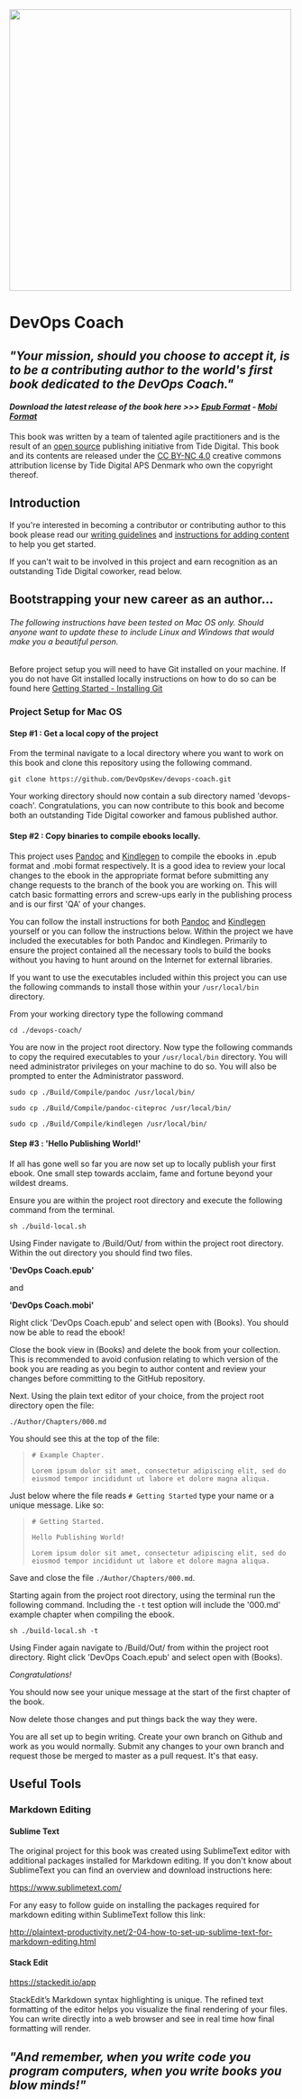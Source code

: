 <img height="500px" src="../../blob/master/Design/agile-coach.png" />


# DevOps Coach

## *"Your mission, should you choose to accept it, is to be a contributing author to the world's first book dedicated to the DevOps Coach."*

#### *Download the latest release of the book here >>> <a href="xxx">Epub Format</a> - <a href="xxx">Mobi Format</a>*



This book was written by a team of talented agile practitioners and is the result of an <a href="https://en.wikipedia.org/wiki/Open_source">open source</a> publishing initiative from Tide Digital. This book and its contents are released under the <a href="https://creativecommons.org/licenses/by-nc/4.0/" target="_blank">CC BY-NC 4.0</a> creative commons attribution license by Tide Digital APS Denmark who own the copyright thereof.

## Introduction

If you're interested in becoming a contributor or contributing author to this book please read our <a href="../../blob/master/writing-guidelines.md">writing guidelines</a> and <a href="../../blob/master/adding-content-instructions.md">instructions for adding content</a> to help you get started.

If you can't wait to be involved in this project and earn recognition as an outstanding Tide Digital coworker, read below.

## Bootstrapping your new career as an author...
###### The following instructions have been tested on Mac OS only. Should anyone want to update these to include Linux and Windows that would make you a beautiful person.

Before project setup you will need to have Git installed on your machine. If you do not have Git installed locally instructions on how to do so can be found here <a href="https://git-scm.com/book/en/v2/Getting-Started-Installing-Git">Getting Started - Installing Git</a>

### Project Setup for Mac OS

#### Step #1 : Get a local copy of the project
From the terminal navigate to a local directory where you want to work on this book and clone this repository using the following command. 

`git clone https://github.com/DevOpsKev/devops-coach.git`

Your working directory should now contain a sub directory named 'devops-coach'. Congratulations, you can now contribute to this book and become both an outstanding Tide Digital coworker and famous published author.

#### Step #2 : Copy binaries to compile ebooks locally.

This project uses <a href="https://github.com/jgm/pandoc" target="_blank">Pandoc</a> and <a href="https://www.amazon.com/gp/feature.html?ie=UTF8&docId=1000765211" target="_blank">Kindlegen</a> to compile the ebooks in .epub format and .mobi format respectively. It is a good idea to review your local changes to the ebook in the appropriate format before submitting any change requests to the branch of the book you are working on. This will catch basic formatting errors and screw-ups early in the publishing process and is our first 'QA' of your changes.


You can follow the install instructions for both <a href="https://pandoc.org/installing.html" target="_blank">Pandoc</a> and <a href="https://www.amazon.com/gp/feature.html?ie=UTF8&docId=1000765211" target="_blank">Kindlegen</a> yourself or you can follow the instructions below. Within the project we have included the executables for both Pandoc and Kindlegen. Primarily to ensure the project contained all the necessary tools to build the books without you having to hunt around on the Internet for external libraries. 

If you want to use the executables included within this project you can use the following commands to install those within your `/usr/local/bin` directory.

From your working directory type the following command

`cd ./devops-coach/`

You are now in the project root directory. Now type the following commands to copy the required executables to your `/usr/local/bin` directory. You will need administrator privileges on your machine to do so. You will also be prompted to enter the Administrator password.

`sudo cp ./Build/Compile/pandoc /usr/local/bin/`

`sudo cp ./Build/Compile/pandoc-citeproc /usr/local/bin/`

`sudo cp ./Build/Compile/kindlegen /usr/local/bin/`

#### Step #3 : 'Hello Publishing World!'

If all has gone well so far you are now set up to locally publish your first ebook. One small step towards acclaim, fame and fortune beyond your wildest dreams.

Ensure you are within the project root directory and execute the following command from the terminal.

`sh ./build-local.sh`

Using Finder navigate to /Build/Out/ from within the project root directory. Within the out directory you should find two files.

**'DevOps Coach.epub'**

and

**'DevOps Coach.mobi'**

Right click 'DevOps Coach.epub' and select open with (Books). You should now be able to read the ebook!

Close the book view in (Books) and delete the book from your collection. This is recommended to avoid confusion relating to which version of the book you are reading as you begin to author content and review your changes before committing to the GitHub repository.

Next. Using the plain text editor of your choice, from the project root directory open the file:

`./Author/Chapters/000.md`

You should see this at the top of the file:

>`# Example Chapter.`
>
> `Lorem ipsum dolor sit amet, consectetur adipiscing elit, sed do eiusmod tempor incididunt ut labore et dolore magna aliqua.`

Just below where the file reads `# Getting Started` type your name or a unique message. Like so:

>`# Getting Started.`
>
>`Hello Publishing World!`
>
> `Lorem ipsum dolor sit amet, consectetur adipiscing elit, sed do eiusmod tempor incididunt ut labore et dolore magna aliqua.`

Save and close the file `./Author/Chapters/000.md`.

Starting again from the project root directory, using the terminal run the following command. Including the `-t` test option will include the '000.md' example chapter when compiling the ebook.

`sh ./build-local.sh -t`

Using Finder again navigate to /Build/Out/ from within the project root directory. Right click 'DevOps Coach.epub' and select open with (Books).

*Congratulations!*

You should now see your unique message at the start of the first chapter of the book.

Now delete those changes and put things back the way they were.

You are all set up to begin writing. Create your own branch on Github and work as you would normally. Submit any changes to your own branch and request those be merged to master as a pull request. It's that easy.


## Useful Tools 

### Markdown Editing

#### Sublime Text
The original project for this book was created using SublimeText editor with additional packages installed for Markdown editing. If you don't know about SublimeText you can find an overview and download instructions here:

https://www.sublimetext.com/

For any easy to follow guide on installing the packages required for markdown editing within SublimeText follow this link:

http://plaintext-productivity.net/2-04-how-to-set-up-sublime-text-for-markdown-editing.html

#### Stack Edit

https://stackedit.io/app

StackEdit’s Markdown syntax highlighting is unique. The refined text formatting of the editor helps you visualize the final rendering of your files. You can write directly into a web browser and see in real time how final formatting will render.


## *"And remember, when you write code you program computers, when you write books you blow minds!"*


